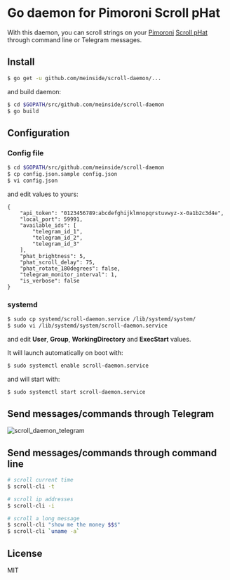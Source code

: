 # Go daemon for Pimoroni Scroll pHat

With this daemon, you can scroll strings on your [Pimoroni](https://shop.pimoroni.com/) [Scroll pHat](https://shop.pimoroni.com/products/scroll-phat) through command line or Telegram messages.

## Install

```bash
$ go get -u github.com/meinside/scroll-daemon/...
```

and build daemon:

```bash
$ cd $GOPATH/src/github.com/meinside/scroll-daemon
$ go build
```

## Configuration

### Config file

```bash
$ cd $GOPATH/src/github.com/meinside/scroll-daemon
$ cp config.json.sample config.json
$ vi config.json
```

and edit values to yours:

```
{
	"api_token": "0123456789:abcdefghijklmnopqrstuvwyz-x-0a1b2c3d4e",
	"local_port": 59991,
	"available_ids": [
		"telegram_id_1",
		"telegram_id_2",
		"telegram_id_3"
	],
	"phat_brightness": 5,
	"phat_scroll_delay": 75,
	"phat_rotate_180degrees": false,
	"telegram_monitor_interval": 1,
	"is_verbose": false
}
```

### systemd

```bash
$ sudo cp systemd/scroll-daemon.service /lib/systemd/system/
$ sudo vi /lib/systemd/system/scroll-daemon.service
```

and edit **User**, **Group**, **WorkingDirectory** and **ExecStart** values.

It will launch automatically on boot with:

```bash
$ sudo systemctl enable scroll-daemon.service
```

and will start with:

```bash
$ sudo systemctl start scroll-daemon.service
```

## Send messages/commands through Telegram

![scroll_daemon_telegram](https://cloud.githubusercontent.com/assets/185988/12233597/63451f38-b8ab-11e5-8aa8-f90c8023698c.png)

## Send messages/commands through command line

```bash
# scroll current time
$ scroll-cli -t

# scroll ip addresses
$ scroll-cli -i

# scroll a long message
$ scroll-cli "show me the money $$$"
$ scroll-cli `uname -a`
```


## License

MIT

